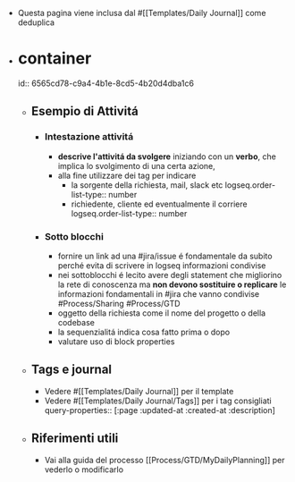 - Questa pagina viene inclusa dal #[[Templates/Daily Journal]] come deduplica
- # container
  id:: 6565cd78-c9a4-4b1e-8cd5-4b20d4dba1c6
	- ## Esempio di Attivitá
		- ### Intestazione attivitá
			- **descrive l'attivitá da svolgere** iniziando con un **verbo**, che implica lo svolgimento di una certa azione,
			- alla fine utilizzare dei tag per indicare
				- la sorgente della richiesta, mail, slack etc
				  logseq.order-list-type:: number
				- richiedente, cliente ed eventualmente il corriere
				  logseq.order-list-type:: number
		- ### Sotto blocchi
			- fornire un link ad una #jira/issue é fondamentale da subito perché evita di scrivere in logseq informazioni condivise
			- nei sottoblocchi é lecito avere degli statement che migliorino la rete di conoscenza ma **non devono sostituire o replicare** le informazioni fondamentali in #jira che vanno condivise #Process/Sharing #Process/GTD
			- oggetto della richiesta come il nome del progetto o della codebase
			- la sequenzialitá indica cosa fatto prima o dopo
			- valutare uso di block properties
	- ## Tags e journal
		- Vedere #[[Templates/Daily Journal]] per il template
		- Vedere #[[Templates/Daily Journal/Tags]] per i tag consigliati
		  query-properties:: [:page :updated-at :created-at :description]
	- ## Riferimenti utili
		- Vai alla guida del processo [[Process/GTD/MyDailyPlanning]] per vederlo o modificarlo